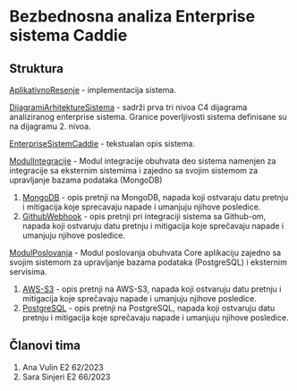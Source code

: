 # Bezbednosna analiza Enterprise sistema Caddie

## Struktura

[AplikativnoResenje](AplikativnoResenje) - implementacija sistema.

[DijagramiArhitektureSistema](DijagramiArhitektureSistema) - sadrži prva tri nivoa C4 dijagrama analiziranog enterprise sistema.
Granice poverljivosti sistema definisane su na dijagramu 2. nivoa.

[EnterpriseSistemCaddie](EnterpriseSistemCaddie/PREGLED_SISTEMA.md) - tekstualan opis sistema.

[ModulIntegracije](ModulIntegracije/) - Modul integracije obuhvata deo sistema namenjen za integracije sa eksternim sistemima i zajedno sa svojim sistemom za upravljanje bazama podataka (MongoDB)

1. [MongoDB](ModulIntegracije/MongoDB) - opis pretnji na MongoDB, napada koji ostvaraju datu pretnju i mitigacija koje sprecavaju napade i umanjuju njihove posledice.
2. [GithubWebhook](ModulIntegracije/GithubWebhook) - opis pretnji pri integraciji sistema sa Github-om, napada koji ostvaruju datu pretnju i mitigacija koje sprečavaju napade i umanjuju njihove posledice.

[ModulPoslovanja](ModulPoslovanja/) - Modul poslovanja obuhvata Core aplikaciju zajedno sa svojim sistemom za upravljanje bazama podataka (PostgreSQL) i eksternim servisima.

1. [AWS-S3](ModulPoslovanja/AWS-S3) - opis pretnji na AWS-S3, napada koji ostvaruju datu pretnju i mitigacija koje sprečavaju napade i umanjuju njihove posledice.
2. [PostgreSQL](ModulPoslovanja/PostgreSQL) - opis pretnji na PostgreSQL, napada koji ostvaruju datu pretnju i mitigacija koje sprečavaju napade i umanjuju njihove posledice.

## Članovi tima

1. Ana Vulin E2 62/2023
2. Sara Sinjeri E2 66/2023
